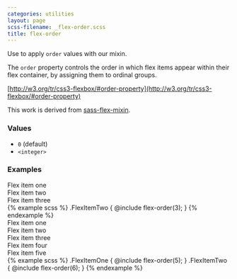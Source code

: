 ```yaml
---
categories: utilities
layout: page
scss-filename: _flex-order.scss
title: flex-order
---
```

Use to apply `order` values with our mixin.

The `order` property controls the order in which flex items appear within their flex container, by assigning them to ordinal groups.

[http://w3.org/tr/css3-flexbox/#order-property](http://w3.org/tr/css3-flexbox/#order-property)

This work is derived from [sass-flex-mixin](https://github.com/mastastealth/sass-flex-mixin).

### Values
* `0` (default)
* `<integer>`

### Examples
<div class="DocsExample DocsExample--renderHidden">
  <div class="DocsExample-preview DocsExample-preview--flex-order DocsExample-preview--flex-order1">
    <div class="DocsExample-preview-child">
      <div class="DocsExampleFlexContainer">
        <div class="u-background-color--gray-13">Flex item one</div>
        <div class="u-background-color--gray-12">Flex item two</div>
        <div class="u-background-color--gray-11">Flex item three</div>
      </div>
    </div>
  </div>
{% example scss %}
.FlexItemTwo {
  @include flex-order(3);
}
{% endexample %}
</div>


<div class="DocsExample DocsExample--renderHidden">
  <div class="DocsExample-preview DocsExample-preview--flex-order DocsExample-preview--flex-order2">
    <div class="DocsExample-preview-child">
      <div class="DocsExampleFlexContainer">
        <div class="u-background-color--gray-14">Flex item one</div>
        <div class="u-background-color--gray-13">Flex item two</div>
        <div class="u-background-color--gray-12">Flex item three</div>
        <div class="u-background-color--gray-11">Flex item four</div>
        <div class="u-background-color--gray-9">Flex item five</div>
      </div>
    </div>
  </div>
{% example scss %}
.FlexItemOne {
  @include flex-order(5);
}
.FlexItemTwo {
  @include flex-order(6);
}
{% endexample %}
</div>
